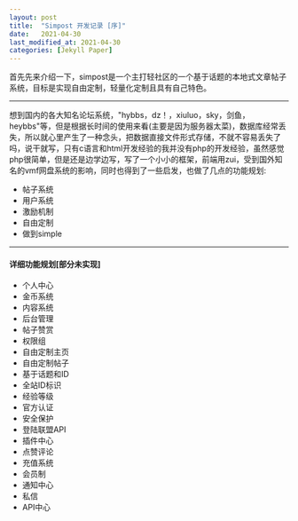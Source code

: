 ```yaml
---
layout: post
title:  "Simpost 开发记录 [序]"
date:   2021-04-30
last_modified_at: 2021-04-30
categories: [Jekyll Paper]
---
```


首先先来介绍一下，simpost是一个主打轻社区的一个基于话题的本地式文章帖子系统，目标是实现自由定制，轻量化定制且具有自己特色。

---

想到国内的各大知名论坛系统，"hybbs，dz！，xiuluo，sky，剑鱼，heybbs"等，但是根据长时间的使用来看(主要是因为服务器太菜)，数据库经常丢失，所以就心里产生了一种念头，把数据直接文件形式存储，不就不容易丢失了吗，说干就写，只有c语言和html开发经验的我并没有php的开发经验，虽然感觉php很简单，但是还是边学边写，写了一个小小的框架，前端用zui，受到国外知名的vmf网盘系统的影响，同时也得到了一些启发，也做了几点的功能规划:
- 帖子系统
- 用户系统
- 激励机制
- 自由定制
- 做到simple

---
#### 详细功能规划[部分未实现]
- 个人中心
- 金币系统
- 内容系统
- 后台管理
- 帖子赞赏
- 权限组
- 自由定制主页
- 自由定制帖子
- 基于话题和ID
- 全站ID标识
- 经验等级
- 官方认证
- 安全保护
- 登陆联盟API
- 插件中心
- 点赞评论
- 充值系统
- 会员制
- 通知中心
- 私信
- API中心

